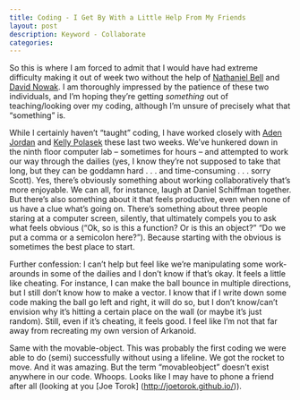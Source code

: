```yaml
---
title: Coding - I Get By With a Little Help From My Friends
layout: post
description: Keyword - Collaborate
categories: 
---
```

So this is where I am forced to admit that I would have had extreme difficulty making it out of week two without the help of [Nathaniel Bell](http://nattybee.github.io/) and [David Nowak](http://davidlnowak.github.io/). I am thoroughly impressed by the patience of these two individuals, and I’m hoping they’re getting *something* out of teaching/looking over my coding, although I’m unsure of precisely what that “something” is.

While I certainly haven’t “taught” coding, I have worked closely with [Aden Jordan](http://adenj86.github.io/) and [Kelly Polasek](http://kellypolasek.github.io/) these last two weeks. We’ve hunkered down in the ninth floor computer lab – sometimes for hours – and attempted to work our way through the dailies (yes, I know they’re not supposed to take that long, but they can be goddamn hard . . . and time-consuming . . . sorry Scott). Yes, there’s obviously something about working collaboratively that’s more enjoyable. We can all, for instance, laugh at Daniel Schiffman together. But there’s also something about it that feels productive, even when none of us have a clue what’s going on. There’s something about three people staring at a computer screen, silently, that ultimately compels you to ask what feels obvious (“Ok, so is this a function? Or is this an object?” “Do we put a comma or a semicolon here?”). Because starting with the obvious is sometimes the best place to start.

Further confession: I can’t help but feel like we’re manipulating some work-arounds in some of the dailies and I don’t know if that’s okay. It feels a little like cheating. For instance, I can make the ball bounce in multiple directions, but I still don’t know how to make a vector. I know that if I write down some code making the ball go left and right, it will do so, but I don’t know/can’t envision why it’s hitting a certain place on the wall (or maybe it’s just random). Still, even if it’s cheating, it feels good. I feel like I’m not that far away from recreating my own version of Arkanoid.

Same with the movable-object. This was probably the first coding we were able to do (semi) successfully without using a lifeline. We got the rocket to move. And it was amazing. But the term “movableobject” doesn’t exist anywhere in our code. Whoops. Looks like I may have to phone a friend after all (looking at you [Joe Torok] (http://joetorok.github.io/)). 


